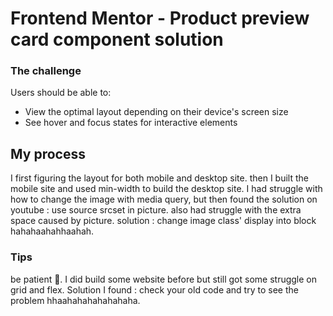 # Frontend Mentor - Product preview card component solution

### The challenge

Users should be able to:

- View the optimal layout depending on their device's screen size
- See hover and focus states for interactive elements

## My process

I first figuring the layout for both mobile and desktop site. then I built the mobile site and used min-width to build the desktop site.
I had struggle with how to change the image with media query, but then found the solution on youtube : use source srcset in picture.
also had struggle with the extra space caused by picture. solution : change image class' display into block hahahaahahhaahah.

### Tips

be patient 🙂. I did build some website before but still got some struggle on grid and flex.
Solution I found : check your old code and try to see the problem hhaahahahahahahaha.
